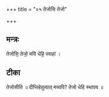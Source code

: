 +++
title = "०५ तेजोसि तेजो"

+++
## मन्त्रः

तेजो॑सि॒ तेजो॒ मयि॑ धेहि॒ स्वाहा॑ ।  

## टीका
तेजोसीति ॥ दीप्तिहेतुत्वात् मय्यपि? तेजो धेहि स्थापय ॥

